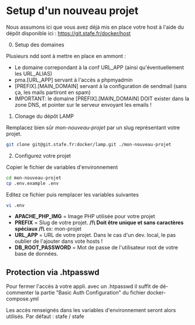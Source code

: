 # Setup d'un nouveau projet

Nous assumons ici que vous avez déjà mis en place votre host à l'aide du dépôt disponible ici : https://git.stafe.fr/docker/host

0. Setup des domaines

Plusieurs ndd sont à mettre en place en ammont :

- Le domaine correpondant à la conf URL_APP (ainsi qu'éventuellement les URL_ALIAS)
- pma.[URL_APP] servant à l'accès a phpmyadmin
- [PREFIX].[MAIN_DOMAIN] servant à la configuration de sendmail (sans ça, les mails partiront en spam)
 - IMPORTANT: le domaine [PREFIX].[MAIN_DOMAIN] DOIT exister dans la zone DNS, et pointer sur le serveur envoyant les emails !

1. Clonage du dépôt LAMP

Remplacez bien sûr *mon-nouveau-projet* par un slug représentant votre projet.

```bash
git clone git@git.stafe.fr:docker/lamp.git ./mon-nouveau-projet
```

2. Configurez votre projet

Copier le fichier de variables d'environnement

```bash
cd mon-nouveau-projet
cp .env.example .env
```

Editez ce fichier puis remplacer les variables suivantes

```bash
vi .env
```

* __APACHE_PHP_IMG__ = Image PHP utilisée pour votre projet
* __PREFIX__ = Slug de votre projet. __/!\ Doit être unique et sans caractères spéciaux /!\\__ ex: mon-projet
* __URL_APP__ = URL de votre projet. Dans le cas d'un dev. local, le pas oublier de l'ajouter dans vote hosts !
* __DB_ROOT_PASSWORD__ = Mot de passe de l'utilisateur root de votre base de données.

## Protection via .htpasswd

Pour fermer l'accès à votre appli. avec un .htpasswd il suffit de dé-commenter la partie "Basic Auth Configuration" du fichier docker-compose.yml

Les accès renseignés dans les variables d'environnement seront alors utilisés. Par défaut : stafe / stafe
